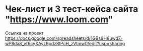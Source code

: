 # Чек-лист и 3 тест-кейса сайта "https://www.loom.com" 

Ссылка на проект https://docs.google.com/spreadsheets/d/1GBs9H8uwdZ-wP8da8_vf6cyXAyz9pdz8tPcH_zVtmw0/edit?usp=sharing
